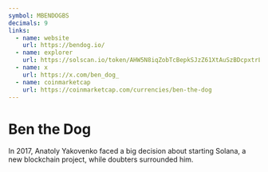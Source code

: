 ```yaml
---
symbol: MBENDOGBS
decimals: 9
links:
  - name: website
    url: https://bendog.io/
  - name: explorer
    url: https://solscan.io/token/AHW5N8iqZobTcBepkSJzZ61XtAuSzBDcpxtrLG6KUKPk
  - name: x
    url: https://x.com/ben_dog_
  - name: coinmarketcap
    url: https://coinmarketcap.com/currencies/ben-the-dog
---
```


# Ben the Dog

In 2017, Anatoly Yakovenko faced a big decision about starting Solana, a new blockchain project, while doubters surrounded him.
